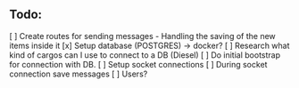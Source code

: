 ## Todo:
[ ] Create routes for sending messages
    - Handling the saving of the new items inside it
[x] Setup database (POSTGRES) -> docker?
[ ] Research what kind of cargos can I use to connect to a DB (Diesel)
[ ] Do initial bootstrap for connection with DB.
[ ] Setup socket connections
[ ] During socket connection save messages
[ ] Users?